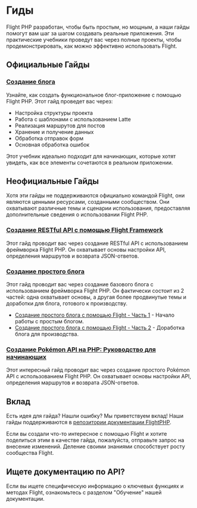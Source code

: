 # Гиды

Flight PHP разработан, чтобы быть простым, но мощным, а наши гайды помогут вам шаг за шагом создавать реальные приложения. Эти практические учебники проведут вас через полные проекты, чтобы продемонстрировать, как можно эффективно использовать Flight.

## Официальные Гайды

### [Создание блога](/guides/blog)
Узнайте, как создать функциональное блог-приложение с помощью Flight PHP. Этот гайд проведет вас через:
- Настройка структуры проекта
- Работа с шаблонами с использованием Latte
- Реализация маршрутов для постов
- Хранение и получение данных
- Обработка отправок форм
- Основная обработка ошибок

Этот учебник идеально подходит для начинающих, которые хотят увидеть, как все элементы сочетаются в реальном приложении.

## Неофициальные Гайды

Хотя эти гайды не поддерживаются официально командой Flight, они являются ценными ресурсами, созданными сообществом. Они охватывают различные темы и сценарии использования, предоставляя дополнительные сведения о использовании Flight PHP.

### [Создание RESTful API с помощью Flight Framework](https://dev.to/n0nag0n/creating-a-restful-api-with-flight-framework-56lj)

Этот гайд проводит вас через создание RESTful API с использованием фреймворка Flight PHP. Он охватывает основы настройки API, определения маршрутов и возврата JSON-ответов.

### [Создание простого блога](https://dev.to/n0nag0n/building-a-simple-blog-with-flight-part-1-4ap8)

Этот гайд проводит вас через создание базового блога с использованием фреймворка Flight PHP. Он фактически состоит из 2 частей: одна охватывает основы, а другая более продвинутые темы и доработки для блога, готового к производству.

- [Создание простого блога с помощью Flight - Часть 1](https://dev.to/n0nag0n/building-a-simple-blog-with-flight-part-1-4ap8) - Начало работы с простым блогом.
- [Создание простого блога с помощью Flight - Часть 2](https://dev.to/n0nag0n/building-a-simple-blog-with-flight-part-2-5acb) - Доработка блога для производства.

### [Создание Pokémon API на PHP: Руководство для начинающих](https://dev.to/n0nag0n/building-a-pokemon-api-in-php-a-beginners-guide-3an8)

Этот интересный гайд проводит вас через создание простого Pokémon API с использованием Flight PHP. Он охватывает основы настройки API, определения маршрутов и возврата JSON-ответов.

## Вклад

Есть идея для гайда? Нашли ошибку? Мы приветствуем вклад! Наши гайды поддерживаются в [репозитории документации FlightPHP](https://github.com/flightphp/docs).

Если вы создали что-то интересное с помощью Flight и хотите поделиться этим в качестве гайда, пожалуйста, отправьте запрос на внесение изменений. Деление своими знаниями способствует росту сообщества Flight.

## Ищете документацию по API?

Если вы ищете специфическую информацию о ключевых функциях и методах Flight, ознакомьтесь с разделом "Обучение" нашей документации.
